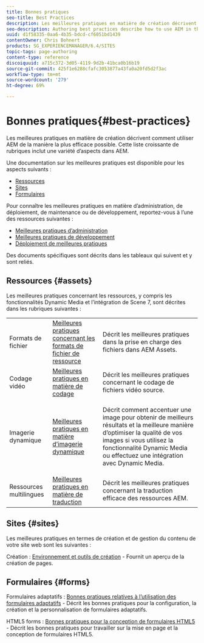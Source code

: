 ```yaml
---
title: Bonnes pratiques
seo-title: Best Practices
description: Les meilleures pratiques en matière de création décrivent comment utiliser AEM de la manière la plus efficace possible. Cette liste croissante de rubriques inclut une variété d’aspects dans AEM.
seo-description: Authoring best practices describe how to use AEM in the most efficient and most effective way possible. This growing list of topics includes a variety of areas in AEM.
uuid: d1f58335-0aa6-4b35-bdcd-cf6051bd1439
contentOwner: Chris Bohnert
products: SG_EXPERIENCEMANAGER/6.4/SITES
topic-tags: page-authoring
content-type: reference
discoiquuid: a715c372-3d05-4119-9d2b-41bca0b16b19
source-git-commit: 425f1e6288cfafc3053877a43fa0a20fd5d2f3ac
workflow-type: tm+mt
source-wordcount: '279'
ht-degree: 69%

---
```



# Bonnes pratiques{#best-practices}

Les meilleures pratiques en matière de création décrivent comment utiliser AEM de la manière la plus efficace possible. Cette liste croissante de rubriques inclut une variété d’aspects dans AEM.

Une documentation sur les meilleures pratiques est disponible pour les aspects suivants :

* [Ressources](#assets)
* [Sites](#sites)
* [Formulaires](#forms)

Pour connaître les meilleures pratiques en matière d’administration, de déploiement, de maintenance ou de développement, reportez-vous à l’une des ressources suivantes :

* [Meilleures pratiques d’administration](/help/sites-administering/administer-best-practices.md)
* [Meilleures pratiques de développement](/help/sites-developing/best-practices.md)
* [Déploiement de meilleures pratiques](/help/sites-deploying/best-practices.md)

Des documents spécifiques sont décrits dans les tableaux qui suivent et y sont reliés.

## Ressources {#assets}

Les meilleures pratiques concernant les ressources, y compris les fonctionnalités Dynamic Media et l’intégration de Scene 7, sont décrites dans les rubriques suivantes :

<table> 
 <tbody>
  <tr>
   <td>Formats de fichier</td> 
   <td><a href="/help/assets/assets-file-format-best-practices.md">Meilleures pratiques concernant les formats de fichier de ressource </a></td> 
   <td>Décrit les meilleures pratiques dans la prise en charge des fichiers dans AEM Assets. </td> 
  </tr>
  <tr>
   <td>Codage vidéo</td> 
   <td><a href="/help/assets/video.md#best-practices-for-encoding-videos">Meilleures pratiques en matière de codage </a></td> 
   <td>Décrit les meilleures pratiques concernant le codage de fichiers vidéo source.</td> 
  </tr>
  <tr>
   <td>Imagerie dynamique</td> 
   <td><a href="/help/assets/best-practices-for-optimizing-the-quality-of-your-images.md">Meilleures pratiques en matière d’imagerie dynamique </a></td> 
   <td><p>Décrit comment accentuer une image pour obtenir de meilleurs résultats et la meilleure manière d’optimiser la qualité de vos images si vous utilisez la fonctionnalité Dynamic Media ou effectuez une intégration avec Dynamic Media. </p> </td> 
  </tr>
  <tr>
   <td>Ressources multilingues</td> 
   <td><a href="/help/assets/best-practices-for-translating-assets-efficiently.md">Meilleures pratiques en matière de traduction</a></td> 
   <td>Décrit les meilleures pratiques concernant la traduction efficace des ressources AEM.</td> 
  </tr>
 </tbody>
</table>

## Sites {#sites}

Les meilleures pratiques en termes de création et de gestion du contenu de votre site web sont les suivantes :

Création : [Environnement et outils de création](/help/sites-classic-ui-authoring/classic-page-author-env-tools.md) - Fournit un aperçu de la création de pages.

## Formulaires {#forms}

Formulaires adaptatifs : [Bonnes pratiques relatives à l’utilisation des formulaires adaptatifs](/help/forms/using/adaptive-forms-best-practices.md) - Décrit les bonnes pratiques pour la configuration, la création et la personnalisation de formulaires adaptatifs.

HTML5 forms : [Bonnes pratiques pour la conception de formulaires HTML5](/help/forms/using/best-practices-for-html5-forms.md) - Décrit les bonnes pratiques pour travailler sur la mise en page et la conception de formulaires HTML5.
